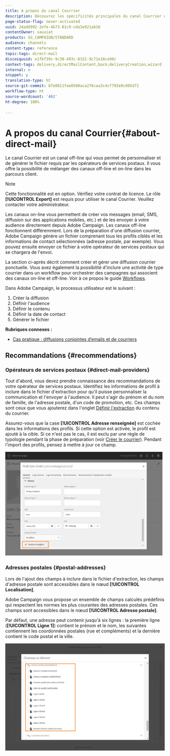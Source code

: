 ```yaml
---
title: A propos du canal Courrier
description: Découvrez les spécificités principales du canal Courrier dans Adobe Campaign.
page-status-flag: never-activated
uuid: 24add992-2efe-4b73-81c9-cda3e921ab16
contentOwner: sauviat
products: SG_CAMPAIGN/STANDARD
audience: channels
content-type: reference
topic-tags: direct-mail
discoiquuid: e1fbf39c-9c30-493c-8322-9c71e18ce98c
context-tags: delivery,directMailContent,back;deliveryCreation,wizard
internal: n
snippet: y
translation-type: ht
source-git-commit: 87e0611fae0560aca276caa3c4cf793e9c095d72
workflow-type: ht
source-wordcount: '462'
ht-degree: 100%

---
```



# A propos du canal Courrier{#about-direct-mail}

Le canal Courrier est un canal off-line qui vous permet de personnaliser et de générer le fichier requis par les opérateurs de services postaux. Il vous offre la possibilité de mélanger des canaux off-line et on-line dans les parcours client.

>[!NOTE]
>
>Cette fonctionnalité est en option. Vérifiez votre contrat de licence. Le rôle **[!UICONTROL Export]** est requis pour utiliser le canal Courrier. Veuillez contacter votre administrateur.

Les canaux on-line vous permettent de créer vos messages (email, SMS, diffusion sur des applications mobiles, etc.) et de les envoyer à votre audience directement depuis Adobe Campaign. Les canaux off-line fonctionnent différemment. Lors de la préparation d&#39;une diffusion courrier, Adobe Campaign génère un fichier comprenant tous les profils ciblés et les informations de contact sélectionnées (adresse postale, par exemple). Vous pouvez ensuite envoyer ce fichier à votre opérateur de services postaux qui se chargera de l&#39;envoi.

La section ci-après décrit comment créer et gérer une diffusion courrier ponctuelle. Vous avez également la possibilité d&#39;inclure une activité de type courrier dans un workflow pour orchestrer des campagnes qui associent des canaux on-line et off-line. Voir à ce propos le guide [Workflows](../../automating/using/get-started-workflows.md).

Dans Adobe Campaign, le processus utilisateur est le suivant :

1. Créer la diffusion
1. Définir l&#39;audience
1. Définir le contenu
1. Définir la date de contact
1. Générer le fichier

**Rubriques connexes :**

* [Cas pratique : diffusions conjointes d’emails et de courriers](../../automating/using/coupling-email-direct-mail.md)

## Recommandations {#recommendations}

### Opérateurs de services postaux {#direct-mail-providers}

Tout d&#39;abord, vous devez prendre connaissance des recommandations de votre opérateur de services postaux. Identifiez les informations de profil à inclure dans le fichier d&#39;extraction pour qu&#39;il puisse personnaliser la communication et l&#39;envoyer à l&#39;audience. Il peut s&#39;agir du prénom et du nom de famille, de l&#39;adresse postale, d&#39;un code de promotion, etc. Ces champs sont ceux que vous ajouterez dans l&#39;onglet [Définir l&#39;extraction](../../channels/using/defining-the-direct-mail-content.md#defining-the-extraction) du contenu du courrier.

Assurez-vous que la case **[!UICONTROL Adresse renseignée]** est cochée dans les informations des profils. Si cette option est activée, le profil est ajouté à la cible. Si ce n&#39;est pas le cas, il est exclu par une règle de typologie pendant la phase de préparation (voir [Créer le courrier](../../channels/using/creating-the-direct-mail.md)). Pendant l&#39;import des profils, pensez à mettre à jour ce champ.

![](assets/direct_mail_22.png)

### Adresses postales   {#postal-addresses}

Lors de l&#39;ajout des champs à inclure dans le fichier d&#39;extraction, les champs d&#39;adresse postale sont accessibles dans le nœud **[!UICONTROL Localisation]**.

Adobe Campaign vous propose un ensemble de champs calculés prédéfinis qui respectent les normes les plus courantes des adresses postales. Ces champs sont accessibles dans le nœud **[!UICONTROL Adresse postale]**.

Par défaut, une adresse peut contenir jusqu&#39;à six lignes : la première ligne (**[!UICONTROL Ligne 1]**) contient le prénom et le nom, les suivantes contiennent les coordonnées postales (rue et compléments) et la dernière contient le code postal et la ville.

![](assets/direct_mail_23.png)
